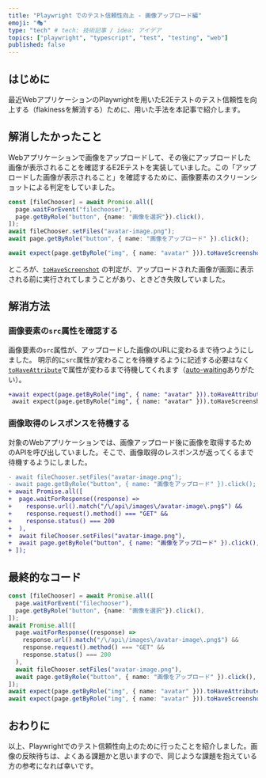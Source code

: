 ```yaml
---
title: "Playwright でのテスト信頼性向上 - 画像アップロード編"
emoji: "🎭"
type: "tech" # tech: 技術記事 / idea: アイデア
topics: ["playwright", "typescript", "test", "testing", "web"]
published: false
---
```


## はじめに

最近WebアプリケーションのPlaywrightを用いたE2Eテストのテスト信頼性を向上する（flakinessを解消する）ために、用いた手法を本記事で紹介します。

## 解消したかったこと

Webアプリケーションで画像をアップロードして、その後にアップロードした画像が表示されることを確認するE2Eテストを実装していました。この「アップロードした画像が表示されること」を確認するために、画像要素のスクリーンショットによる判定をしていました。

```typescript
const [fileChooser] = await Promise.all([
  page.waitForEvent("filechooser"),
  page.getByRole("button", {name: "画像を選択"}).click(),
]);
await fileChooser.setFiles("avatar-image.png");
await page.getByRole("button", { name: "画像をアップロード" }).click();

await expect(page.getByRole("img", { name: "avatar" })).toHaveScreenshot("expected-image.png");
```

ところが、[`toHaveScreenshot`](https://playwright.dev/docs/api/class-locatorassertions#locator-assertions-to-have-screenshot-1) の判定が、アップロードされた画像が画面に表示される前に実行されてしまうことがあり、ときどき失敗していました。

## 解消方法

### 画像要素の`src`属性を確認する

画像要素の`src`属性が、アップロードした画像のURLに変わるまで待つようにしました。
明示的に`src`属性が変わることを待機するように記述する必要はなく[`toHaveAttribute`](https://playwright.dev/docs/api/class-locatorassertions#locator-assertions-to-have-attribute)で属性が変わるまで待機してくれます（[auto-waiting](https://playwright.dev/docs/actionability#assertions)ありがたい）。

```diff typescript
+await expect(page.getByRole("img", { name: "avatar" })).toHaveAttribute("src", /avatar-image\.png$/);
 await expect(page.getByRole("img", { name: "avatar" })).toHaveScreenshot("expected-image.png");
```

### 画像取得のレスポンスを待機する

対象のWebアプリケーションでは、画像アップロード後に画像を取得するためのAPIを呼び出していました。そこで、画像取得のレスポンスが返ってくるまで待機するようにしました。

```diff typescript
- await fileChooser.setFiles("avatar-image.png");
- await page.getByRole("button", { name: "画像をアップロード" }).click();
+ await Promise.all([
+  page.waitForResponse((response) =>
+    response.url().match("/\/api\/images\/avatar-image\.png$") &&
+    response.request().method() === "GET" &&
+    response.status() === 200
+  ),
+  await fileChooser.setFiles("avatar-image.png"),
+  await page.getByRole("button", { name: "画像をアップロード" }).click(),
+ ]);
```

## 最終的なコード

```typescript
const [fileChooser] = await Promise.all([
  page.waitForEvent("filechooser"),
  page.getByRole("button", {name: "画像を選択"}).click(),
]);
await Promise.all([
  page.waitForResponse((response) =>
    response.url().match("/\/api\/images\/avatar-image\.png$") &&
    response.request().method() === "GET" &&
    response.status() === 200
  ),
  await fileChooser.setFiles("avatar-image.png"),
  await page.getByRole("button", { name: "画像をアップロード" }).click(),
]);
await expect(page.getByRole("img", { name: "avatar" })).toHaveAttribute("src", /avatar-image\.png$/);
await expect(page.getByRole("img", { name: "avatar" })).toHaveScreenshot("expected-image.png");
```

## おわりに

以上、Playwrightでのテスト信頼性向上のために行ったことを紹介しました。画像の反映待ちは、よくある課題かと思いますので、同じような課題を抱えている方の参考になれば幸いです。
